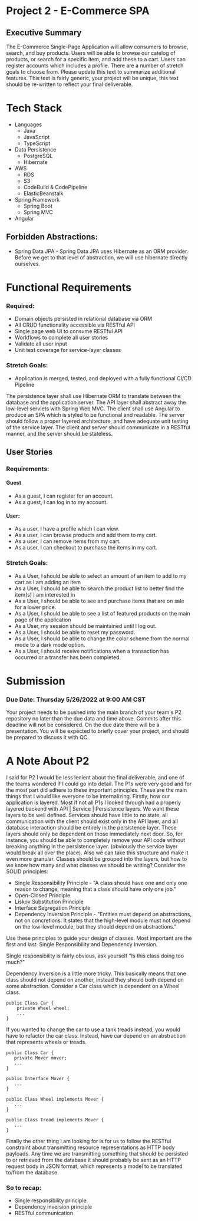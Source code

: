 # Project 2 - E-Commerce SPA

## Executive Summary
The E-Commerce Single-Page Application will allow consumers to browse, search, and buy products. Users will be able to browse our catelog of products, or search for a specific item, and add these to a cart. Users can register accounts which includes a profile. There are a number of stretch goals to choose from. Please update this text to summarize additional features. This text is fairly generic, your project will be unique, this text should be re-written to reflect your final deliverable.


# Tech Stack
 - Languages
   - Java
   - JavaScript
   - TypeScript
 - Data Persistence
   - PostgreSQL
   - Hibernate
 - AWS
   - RDS
   - S3
   - CodeBuild & CodePipeline
   - ElasticBeanstalk
 - Spring Framework
   - Spring Boot
   - Spring MVC
 - Angular

## Forbidden Abstractions:
 - Spring Data JPA - Spring Data JPA uses Hibernate as an ORM provider. Before we get to that level of abstraction, we will use hibernate directly ourselves.


# Functional Requirements
### Required:
 - Domain objects persisted in relational database via ORM
 - All CRUD functionality accessible via RESTful API
 - Single page web UI to consume RESTful API
 - Workflows to complete all user stories
 - Validate all user input
 - Unit test coverage for service-layer classes

### Stretch Goals:
 - Application is merged, tested, and deployed with a fully functional CI/CD Pipeline

The persistence layer shall use Hibernate ORM to translate between the database and the application server. The API layer shall abstract away the low-level servlets with Spring Web MVC. The client shall use Angular to produce an SPA which is styled to be functional and readable. The server should follow a proper layered architecture, and have adequate unit testing of the service layer. The client and server should communicate in a RESTful manner, and the server should be stateless. 


## User Stories
### Requirements:
#### Guest
 - As a guest, I can register for an account.
 - As a guest, I can log in to my account.

#### User:
 - As a user, I have a profile which I can view.
 - As a user, I can browse products and add them to my cart.
 - As a user, I can remove items from my cart.
 - As a user, I can checkout to purchase the items in my cart.

### Stretch Goals:
 - As a User, I should be able to select an amount of an item to add to my cart as I am adding an item
 - As a User, I should be able to search the product list to better find the item(s) I am interested in
 - As a User, I should be able to see and purchase items that are on sale for a lower price.
 - As a User, I should be able to see a list of featured products on the main page of the application
 - As a User, my session should be maintained until I log out.
 - As a User, I should be able to reset my password.
 - As a User, I should be able to change the color scheme from the normal mode to a dark mode option.
 - As a User, I should receive notifications when a transaction has occurred or a transfer has been completed.

# Submission
### Due Date: Thursday 5/26/2022 at 9:00 AM CST
Your project needs to be pushed into the main branch of your team's P2 repository no later than the due data and time above. Commits after this deadline will not be considered. On the due date there will be a presentation. You will be expected to briefly cover your project, and should be prepared to discuss it with QC.

# A Note About P2

I said for P2 I would be less lenient about the final deliverable, and one of the teams wondered if I could go into detail. The P1s were very good and for the most part did adhere to these important principles. These are the main things that I would like everyone to be internalizing.
Firstly, how our application is layered. Most if not all P1s I looked through had a properly layered backend with API | Service | Persistence layers. We want these layers to be well defined. Services should have little to no state, all communication with the client should exist only in the API layer, and all database interaction should be entirely in the persistence layer. These layers should only be dependent on those immediately next door. So, for instance, you should be able to completely remove your API code without breaking anything in the persistence layer. (obviously the service layer would break all over the place).
Also we can take this structure and make it even more granular. Classes should be grouped into the layers, but how to we know how many and what classes we should be writing? Consider the SOLID principles:

 - Single Responsibility Principle - "A class should have one and only one reason to change, meaning that a class should have only one job."
 - Open-Closed Principle
 - Liskov Substitution Principle
 - Interface Segregation Principle
 - Dependency Inversion Principle - "Entities must depend on abstractions, not on concretions. It states that the high-level module must not depend on the low-level module, but they should depend on abstractions."  

Use these principles to guide your design of classes. Most important are the first and last: Single Responsibility and Dependency Inversion.  
  
Single responsibility is fairly obvious, ask yourself "Is this class doing too much?"  
  
Dependency Inversion is a little more tricky. This basically means that one class should not depend on another, instead they should both depend on some abstraction. Consider a Car class which is dependent on a Wheel class.
```
public Class Car {
    private Wheel wheel;
    ...
}
```
If you wanted to change the car to use a tank treads instead, you would have to refactor the car class. Instead, have car depend on an abstraction that represents wheels or treads.
```
public Class Car {
   private Mover mover;
   ...
}

public Interface Mover {
   ...
}

public Class Wheel implements Mover {
   ...
}

public Class Tread implements Mover {
   ...
}
```

Finally the other thing I am looking for is for us to follow the RESTful constraint about transmitting resource representations as HTTP body payloads. Any time we are transmitting something that should be persisted to or retrieved from the database it should probably be sent as an HTTP request body in JSON format, which represents a model to be translated to/from the database.

### So to recap:
 - Single responsibility principle.
 - Dependency inversion principle
 - RESTful communication